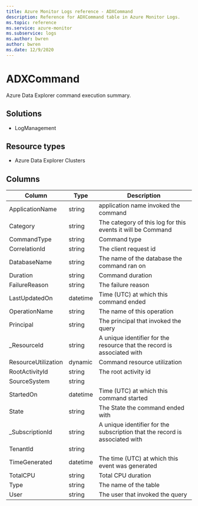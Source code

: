 ```yaml
---
title: Azure Monitor Logs reference - ADXCommand
description: Reference for ADXCommand table in Azure Monitor Logs.
ms.topic: reference
ms.service: azure-monitor
ms.subservice: logs
ms.author: bwren
author: bwren
ms.date: 12/9/2020
---
```


# ADXCommand

 Azure Data Explorer command execution summary.

## Solutions

- LogManagement
## Resource types

- Azure Data Explorer Clusters




## Columns

|Column|Type|Description|
|---|---|---|
|ApplicationName|string|application name invoked the command|
|Category|string|The category of this log for this events it will be Command|
|CommandType|string|Command type|
|CorrelationId|string|The client request id|
|DatabaseName|string|The name of the database the command ran on|
|Duration|string|Command duration|
|FailureReason|string|The failure reason|
|LastUpdatedOn|datetime|Time (UTC) at which this command ended|
|OperationName|string|The name of this operation|
|Principal|string|The principal that invoked the query|
|_ResourceId|string|A unique identifier for the resource that the record is associated with|
|ResourceUtilization|dynamic|Command resource utilization|
|RootActivityId|string|The root activity id|
|SourceSystem|string||
|StartedOn|datetime|Time (UTC) at which this command started|
|State|string|The State the command ended with|
|_SubscriptionId|string|A unique identifier for the subscription that the record is associated with|
|TenantId|string||
|TimeGenerated|datetime|The time (UTC) at which this event was generated|
|TotalCPU|string|Total CPU duration|
|Type|string|The name of the table|
|User|string|The user that invoked the query|
